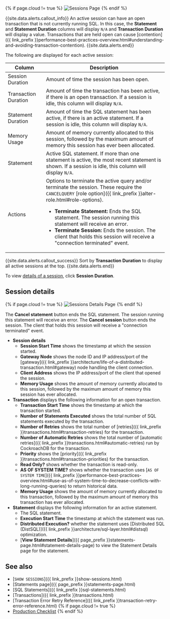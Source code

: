 {% if page.cloud != true %}
<img src="{{ 'images/v21.2/ui-sessions-page.png' | relative_url }}" alt="Sessions Page" style="border:1px solid #eee;max-width:100%" />
{% endif %}

{{site.data.alerts.callout_info}}
An active session can have an open transaction that is not currently running SQL. In this case, the **Statement** and **Statement Duration** columns will display `N/A` and **Transaction Duration** will display a value. Transactions that are held open can cause [contention]({{ link_prefix }}performance-best-practices-overview.html#understanding-and-avoiding-transaction-contention).
{{site.data.alerts.end}}

The following are displayed for each active session:

Column | Description
--------- | -----------
Session Duration | Amount of time the session has been open.
Transaction Duration | Amount of time the transaction has been active, if there is an open transaction. If a session is idle, this column will display `N/A`.
Statement Duration | Amount of time the SQL statement has been active, if there is an active statement. If a session is idle, this column will display `N/A`.
Memory Usage | Amount of memory currently allocated to this session, followed by the maximum amount of memory this session has ever been allocated.
Statement | Active SQL statement. If more than one statement is active, the most recent statement is shown. If a session is idle, this column will display `N/A`.
Actions | Options to terminate the active query and/or terminate the session. These require the `CANCELQUERY` [role option]({{ link_prefix }}alter-role.html#role-options).<ul><li>**Terminate Statement:** Ends the SQL statement. The session running this statement will receive an error.</li> <li>**Terminate Session:** Ends the session. The client that holds this session will receive a "connection terminated" event.</li></ul>

{{site.data.alerts.callout_success}}
Sort by **Transaction Duration** to display all active sessions at the top.
{{site.data.alerts.end}}

To view [details of a session](#session-details), click **Session Duration**.

## Session details

{% if page.cloud != true %}
<img src="{{ 'images/v21.2/ui-sessions-details-page.png' | relative_url }}" alt="Sessions Details Page" style="border:1px solid #eee;max-width:100%" />
{% endif %}

The **Cancel statement** button ends the SQL statement. The session running this statement will receive an error.
The **Cancel session** button ends the session. The client that holds this session will receive a "connection terminated" event.

- **Session details**
  - **Session Start Time** shows the timestamp at which the session started.
  - **Gateway Node** <a name="session-details-gateway-node"></a> shows the node ID and IP address/port of the [gateway]({{ link_prefix }}architecture/life-of-a-distributed-transaction.html#gateway) node handling the client connection.
  - **Client Address** shows the IP address/port of the client that opened the session.
  - **Memory Usage** shows the amount of memory currently allocated to this session, followed by the maximum amount of memory this session has ever allocated.
- **Transaction** displays the following information for an open transaction.
  - **Transaction Start Time** shows the timestamp at which the transaction started.
  - **Number of Statements Executed** shows the total number of SQL statements executed by the transaction.
  - **Number of Retries** shows the total number of [retries]({{ link_prefix }}transactions.html#transaction-retries) for the transaction.
  - **Number of Automatic Retries** shows the total number of [automatic retries]({{ link_prefix }}transactions.html#automatic-retries) run by CockroachDB for the transaction.
  - **Priority** shows the [priority]({{ link_prefix }}transactions.html#transaction-priorities) for the transaction.
  - **Read Only?** shows whether the transaction is read-only.
  - **AS OF SYSTEM TIME?** shows whether the transaction uses [`AS OF SYSTEM TIME`]({{ link_prefix }}performance-best-practices-overview.html#use-as-of-system-time-to-decrease-conflicts-with-long-running-queries) to return historical data.
  - **Memory Usage** shows the amount of memory currently allocated to this transaction, followed by the maximum amount of memory this transaction has ever allocated.
- **Statement** displays the following information for an active statement.
  - The SQL statement.
  - **Execution Start Time** the timestamp at which the statement was run.
  - **Distributed Execution?** whether the statement uses [Distributed SQL (DistSQL)]({{ link_prefix }}architecture/sql-layer.html#distsql) optimization.
  - [**View Statement Details**]({{ page_prefix }}statements-page.html#statement-details-page) to view the Statement Details page for the statement.

## See also

- [`SHOW SESSIONS`]({{ link_prefix }}show-sessions.html)
- [Statements page]({{ page_prefix }}statements-page.html)
- [SQL Statements]({{ link_prefix }}sql-statements.html)
- [Transactions]({{ link_prefix }}transactions.html)
- [Transaction Error Retry Reference]({{ link_prefix }}transaction-retry-error-reference.html)
{% if page.cloud != true %}
- [Production Checklist](recommended-production-settings.html#hardware)
{% endif %}
